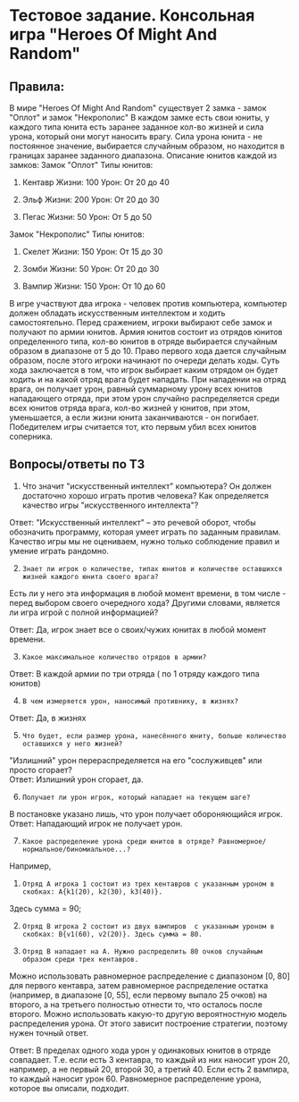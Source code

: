 # Тестовое задание. Консольная игра "Heroes Of Might And Random"
## Правила:
В мире "Heroes Of Might And Random" существует 2 замка - замок "Оплот" и замок "Некрополис"
В каждом замке есть свои юниты, у каждого типа юнита есть заранее заданное кол-во жизней и сила урона, который они могут наносить врагу.
Сила урона юнита - не постоянное значение, выбирается случайным образом, но находится в границах заранее заданного диапазона.
Описание юнитов каждой из замков:
Замок "Оплот"
Типы юнитов:
1) Кентавр
Жизни: 100
Урон: От 20 до 40

2) Эльф
Жизни: 200
Урон: От 20 до 30

3) Пегас
Жизни: 50
Урон: От 5 до 50

Замок "Некрополис"
Типы юнитов:
1) Скелет
Жизни: 150
Урон: От 15 до 30

2) Зомби
Жизни: 50
Урон: От 20 до 30

3) Вампир
Жизни: 150
Урон: От 10 до 60

В игре участвуют два игрока - человек против компьютера, компьютер должен обладать искусственным интеллектом и ходить самостоятельно.
Перед сражением, игроки выбирают себе замок и получают по армии юнитов.
Армия юнитов состоит из отрядов юнитов определенного типа, кол-во юнитов в отряде выбирается случайным образом в диапазоне от 5 до 10.
Право первого хода дается случайным образом, после этого игроки начинают по очереди делать ходы.
Суть хода заключается в том, что игрок выбирает каким отрядом он будет ходить и на какой отряд врага будет нападать.
При нападении на отряд врага, он получает урон, равный суммарному урону всех юнитов нападающего отряда, 
при этом урон случайно распределяется среди всех юнитов отряда врага, кол-во жизней у юнитов, при этом, уменьшается, 
а если жизни юнита заканчиваются - он погибает. Победителем игры считается тот, кто первым убил всех юнитов соперника.

## Вопросы/ответы по ТЗ
1. Что значит "искусственный интеллект" компьютера? Он должен достаточно хорошо играть против человека? 
Как определяется качество игры "искусственного интеллекта"?

Ответ: "Искусственный интеллект" – это речевой оборот, чтобы обозначить программу, которая умеет играть по заданным правилам. 
Качество игры мы не оцениваем, нужно только соблюдение правил и умение играть рандомно.

2.     Знает ли игрок о количестве, типах юнитов и количестве оставшихся жизней каждого юнита своего врага? 
Есть ли у него эта информация в любой момент времени, в том числе - перед выбором своего очередного хода? 
Другими словами, является ли игра игрой с полной информацией?

Ответ: Да, игрок знает все о своих/чужих юнитах в любой момент времени.

3.     Какое максимальное количество отрядов в армии? 
Ответ: В каждой армии по три отряда ( по 1 отряду каждого типа юнитов)

4.     В чем измеряется урон, наносимый противнику, в жизнях? 
Ответ: Да, в жизнях

5.     Что будет, если размер урона, нанесённого юниту, больше количество оставшихся у него жизней? 
"Излишний" урон перераспределяется на его "сослуживцев" или просто сгорает?  
Ответ: Излишний урон сгорает, да.

6.     Получает ли урон игрок, который нападает на текущем шаге? 
В постановке указано лишь, что урон получает обороняющийся игрок. 
Ответ: Нападающий игрок не получает урон.

7.     Какое распределение урона среди юнитов в отряде? Равномерное/нормальное/биномиальное...?
Например, 

1.     Отряд А игрока 1 состоит из трех кентавров с указанным уроном в скобках: А{k1(20), k2(30), k3(40)}. 
Здесь сумма = 90;

2.     Отряд B игрока 2 состоит из двух вампиров  с указанным уроном в скобках: B{v1(60), v2(20)}. Здесь сумма = 80.

3.     Отряд B нападает на А. Нужно распределить 80 очков случайным образом среди трех кентавров. 
Можно использовать равномерное распределение с диапазоном [0, 80] для первого кентавра, 
затем равномерное распределение остатка (например, в диапазоне  [0, 55], если первому выпало 25 очков) на второго, 
а на третьего полностью отнести то, что осталось после второго. 
Можно использовать какую-то другую вероятностную модель распределения урона.
От этого зависит построение стратегии, поэтому нужен точный ответ.

Ответ: В пределах одного хода урон у одинаковых юнитов в отряде совпадает. Т.е. если есть 3 кентавра, 
то каждый из них наносит урон 20, например, а не первый 20, второй 30, а третий 40. 
Если есть 2 вампира, то каждый наносит урон 60. Равномерное распределение урона, которое вы описали, подходит.